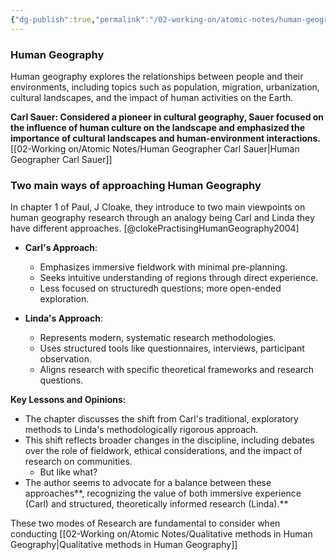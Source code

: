 ```yaml
---
{"dg-publish":true,"permalink":"/02-working-on/atomic-notes/human-geography/","title":"Human Geography","noteIcon":"","created":"Saturday, June 24th 2023, 7:34:52 am","updated":"2023-12-23T16:54:18.851+01:00"}
---
```


### Human Geography
Human geography explores the relationships between people and their environments, including topics such as population, migration, urbanization, cultural landscapes, and the impact of human activities on the Earth.
  
**Carl Sauer: Considered a pioneer in cultural geography, Sauer focused on the influence of human culture on the landscape and emphasized the importance of cultural landscapes and human-environment interactions.**
[[02-Working on/Atomic Notes/Human Geographer Carl Sauer\|Human Geographer Carl Sauer]]

### Two main ways of approaching Human Geography 
In chapter 1 of Paul, J Cloake, they introduce to two main viewpoints on human geography research through an analogy being Carl and Linda they have different approaches. [@clokePractisingHumanGeography2004]

- **Carl's Approach**: 
  - Emphasizes immersive fieldwork with minimal pre-planning.
  - Seeks intuitive understanding of regions through direct experience.
  - Less focused on structuredh questions; more open-ended exploration.

- **Linda's Approach**:
  - Represents modern, systematic research methodologies.
  - Uses structured tools like questionnaires, interviews, participant observation.
  - Aligns research with specific theoretical frameworks and research questions.

**Key Lessons and Opinions:**

- The chapter discusses the shift from Carl's traditional, exploratory methods to Linda's methodologically rigorous approach.
- This shift reflects broader changes in the discipline, including debates over the role of fieldwork, ethical considerations, and the impact of research on communities.
	- But like what?
- The author seems to advocate for a balance between these approaches**, recognizing the value of both immersive experience (Carl) and structured, theoretically informed research (Linda).**

These two modes of Research are fundamental to consider when conducting [[02-Working on/Atomic Notes/Qualitative methods in Human Geography\|Qualitative methods in Human Geography]]